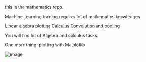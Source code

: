 this  is the mathematics repo.

Machine Learning training requires lot of mathematics knowledges.


[Linear algebra](https://intranet.hbtn.io/projects/2275)
[plotting](https://intranet.hbtn.io/projects/2280)
[Calculus](https://intranet.hbtn.io/projects/2278)
[Convolution and pooling](https://intranet.hbtn.io/projects/2301)


You will find lot of Algebra and calculus tasks.

One more thing: plotting with Matplotlib

![image](https://github.com/CedricChauvet/holbertonschool-machine_learning/assets/16280142/d35be8db-0a75-4c05-be2b-a9afd42c446d)
